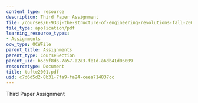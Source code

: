 ```yaml
---
content_type: resource
description: Third Paper Assignment
file: /courses/6-933j-the-structure-of-engineering-revolutions-fall-2001/c7d6d5d28b317fa9fa24ceea714837cc_tufte2001.pdf
file_type: application/pdf
learning_resource_types:
- Assignments
ocw_type: OCWFile
parent_title: Assignments
parent_type: CourseSection
parent_uid: b5c5f8d6-7a57-a2a3-fe1d-a6db41d06009
resourcetype: Document
title: tufte2001.pdf
uid: c7d6d5d2-8b31-7fa9-fa24-ceea714837cc
---
```

Third Paper Assignment

